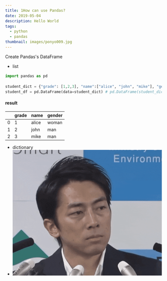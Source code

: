 ```yaml
---
title: 1How can use Pandas?
date: 2019-05-04
description: Hello World
tags:
  - python
  - pandas
thumbnail: images/ponyo009.jpg
---
```

Create Pandas's DataFrame

* list

```python
import pandas as pd

student_dict = {"grade": [1,2,3], "name":["alice", "john", "mike"], "gender": ['woman', 'man', 'man']}
student_df = pd.DataFrame(data=student_dict) # pd.DataFrame(student_dict)
```

#### result

|     | grade | name  | gender |
| --- | ----- | ----- | ------ |
| 0   | 1     | alice | woman  |
| 1   | 2     | john  | man    |
| 2   | 3     | mike  | man    |

* dictionary
* ![](limitedshockedkob-size_restricted.gif)